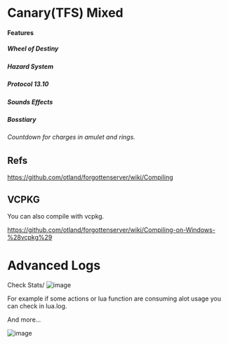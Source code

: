 # Canary(TFS) Mixed


#### Features
 ##### Wheel of Destiny 
 ##### Hazard System
 ##### Protocol 13.10
 ##### Sounds Effects
 ##### Bosstiary
 ###### Countdown for charges in amulet and rings.

## Refs
https://github.com/otland/forgottenserver/wiki/Compiling

## VCPKG

You can also compile with vcpkg.

https://github.com/otland/forgottenserver/wiki/Compiling-on-Windows-%28vcpkg%29


# Advanced Logs

Check Stats/
![image](https://user-images.githubusercontent.com/74227915/233427965-8bc7d497-aaff-4d06-ae89-99df31e53a82.png)

For example if some actions or lua function are consuming alot usage you can check in lua.log.

And more...

![image](https://user-images.githubusercontent.com/74227915/233428126-1b821c23-4cda-481e-ab13-56841dba6050.png)
